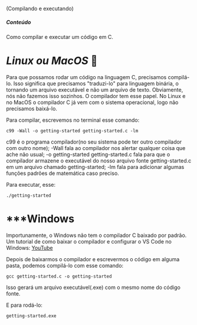 (Compilando e executando)

##### Conteúdo
Como compilar e executar um código em C.
# ***Linux ou MacOS*** 🐧

Para que possamos rodar um código na linguagem C, precisamos compilá-lo. Isso significa que precisamos "traduzi-lo" para linguagem binária, o tornando um arquivo executável e não um arquivo de texto. Obviamente, nós não fazemos isso sozinhos. O compilador tem esse papel.
No Linux e no MacOS o compilador C já vem com o sistema operacional, logo não precisamos baixá-lo.

Para compilar, escrevemos no terminal esse comando:
```
c99 -Wall -o getting-started getting-started.c -lm
```

c99 é o programa compilador(no seu sistema pode ter outro compilador com outro nome);
-Wall fala ao compilador nos alertar qualquer coisa que ache não usual;
-o getting-started getting-started.c fala para que o compilador armazene o executável do nosso arquivo fonte getting-started.c em um arquivo chamado getting-started;
-lm fala para adicionar algumas funções padrões de matemática caso preciso.

Para executar, esse:
```
./getting-started
```
# ***Windows

Importunamente, o Windows não tem o compilador C baixado por padrão. Um tutorial de como baixar o compilador e configurar o VS Code no Windows:
[YouTube](https://youtu.be/Mook-z2uvpM?si=NX_ccwS4hURhaPn5)

Depois de baixarmos o compilador e escrevermos o código em alguma pasta, podemos compilá-lo com esse comando:

```
gcc getting-started.c -o getting-started
```

Isso gerará um arquivo executável(.exe) com o mesmo nome do código fonte.

E para rodá-lo:

```
getting-started.exe
```